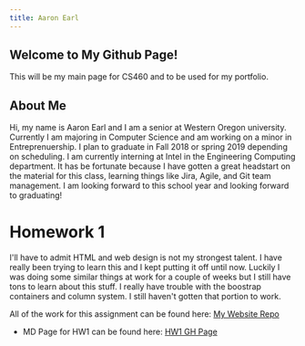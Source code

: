 ```yaml
---
title: Aaron Earl
---
```


## Welcome to My Github Page!

This will be my main page for CS460 and to be used for my portfolio.

## About Me

Hi, my name is Aaron Earl and I am a senior at Western Oregon university. Currently I am majoring in Computer Science and am working on a minor in Entreprenuership. I plan to graduate in Fall 2018 or spring 2019 depending on scheduling. I am currently interning at Intel in the Engineering Computing department. It has be fortunate because I have gotten a great headstart on the material for this class, learning things like Jira, Agile, and Git team management. I am looking forward to this school year and looking forward to graduating!

# Homework 1

I'll have to admit HTML and web design is not my strongest talent. I have really been trying to learn this and I kept putting it off until now. Luckily I was doing some similar things at work for a couple of weeks but I still have tons to learn about this stuff. I really have trouble with the boostrap containers and column system. I still haven't gotten that portion to work.

All of the work for this assignment can be found here: [My Website Repo](https://github.com/aearl16/CS460_Web)
- MD Page for HW1 can be found here: [HW1 GH Page](src/hw1.md)

